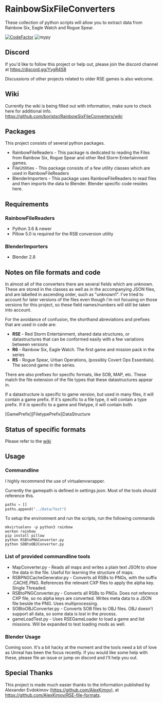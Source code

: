 # RainbowSixFileConverters

These collection of python scripts will allow you to extract data from Rainbow Six, Eagle Watch and Rogue Spear.

[![CodeFactor](https://www.codefactor.io/repository/github/rainbowredux/rainbowsixfileconverters/badge)](https://www.codefactor.io/repository/github/rainbowredux/rainbowsixfileconverters)
![mypy](https://github.com/RainbowRedux/RainbowSixFileConverters/workflows/Mypy%20Type%20Check%20Analysis/badge.svg)

## Discord

If you'd like to follow this project or help out, please join the discord channel at https://discord.gg/YygR4S8

Discussions of other projects related to older RSE games is also welcome.

## Wiki

Currently the wiki is being filled out with information, make sure to check here for additional info.
https://github.com/boristsr/RainbowSixFileConverters/wiki

## Packages
This project consists of several python packages.

- RainbowFileReaders - This package is dedicated to reading the Files from Rainbow Six, Rogue Spear and other Red Storm Entertainment games.
- FileUtilities - This package consists of a few utility classes which are used in RainbowFileReaders
- BlenderImporters - This package uses RainbowFileReaders to read files and then imports the data to Blender. Blender specific code resides here.

## Requirements

### RainbowFileReaders

- Python 3.6 & newer
- Pillow 5.0 is required for the RSB conversion utility

### BlenderImporters

- Blender 2.8

## Notes on file formats and code

In almost all of the converters there are several fields which are unknown. These are stored in the classes as well as in the accompanying JSON files, and are labelled in ascending order, such as "unknown1". I've tried to account for later versions of the files even though i'm not focusing on those versions for this project, so these field names/numbers will still be taken into account.

For the avoidance of confusion, the shorthand abreviations and prefixes that are used in code are:

- **RSE** - Red Storm Entertainment, shared data structures, or datastructures that can be conformed easily with a few variations between versions
- **R6** - Rainbow Six, Eagle Watch. The first game and mission pack in the series
- **RS** - Rogue Spear, Urban Operations, (possibly Covert Ops Essentials). The second game in the series.

There are also prefixes for specific formats, like SOB, MAP, etc. These match the file extension of the file types that these datastructures appear in.

If a datastructure is specific to game version, but used in many files, it will contain a game prefix. If it's specific to a file type, it will contain a type prefix. If it is specific to a game and filetype, it will contain both.

\[GamePrefix\]\[FiletypePrefix\]DataStructure

## Status of specific formats

Please refer to the [wiki](https://github.com/boristsr/RainbowSixFileConverters/wiki)

## Usage

### Commandline

I highly recommend the use of virtualenvwrapper.

Currently the gamepath is defined in settings.json. Most of the tools should reference this.

```python
paths = []
paths.append("../Data/Test")
```

To setup the environment and run the scripts, run the following commands

```shell
mkvirtualenv -p python3 rainbow
workon rainbow
pip install pillow
python RSBtoPNGConverter.py
python SOBtoOBJConverter.py
```

### List of provided commandline tools

- MapConverter.py - Reads all maps and writes a plain text JSON to show the data in the file. Useful for learning the structure of maps.
- RSBPNGCacheGenerator.py - Converts all RSBs to PNGs, with the suffix .CACHE.PNG. References the relevant CXP files to apply the alpha key. Single Threaded.
- RSBtoPNGConverter.py - Converts all RSBs to PNGs. Does not reference CXP file, so no alpha keys are converted. Writes meta data to a JSON file beside the PNG. Uses multiprocessing.
- SOBtoOBJConverter.py - Converts SOB files to OBJ files. OBJ doesn't support all data, so some data is lost in the process.
- gameLoadTest.py - Uses RSEGameLoader to load a game and list missions. Will be expanded to test loading mods as well.

### Blender Usage

Coming soon. It's a bit hacky at the moment and the tools need a bit of love as Unreal has been the focus recently. If you would like some help with these, please file an issue or jump on discord and I'll help you out.

## Special Thanks

This project is made much easier thanks to the information published by Alexander Evdokimov (https://github.com/AlexKimov), at https://github.com/AlexKimov/RSE-file-formats.
